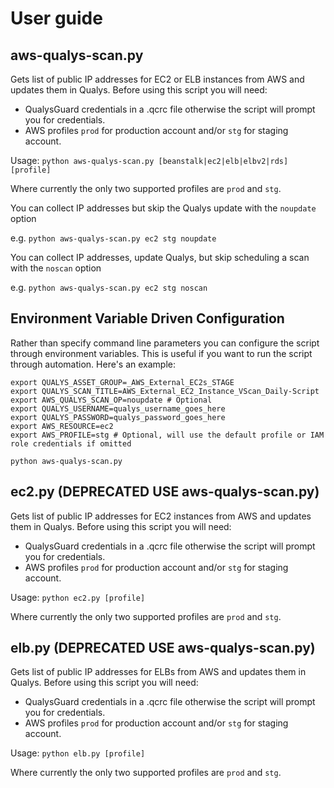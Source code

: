 
# User guide

## aws-qualys-scan.py
Gets list of public IP addresses for EC2 or ELB instances from AWS and updates them in Qualys.
Before using this script you will need:
* QualysGuard credentials in a .qcrc file otherwise the script will prompt you for credentials.
* AWS profiles `prod` for production account and/or `stg` for staging account.

Usage:
`python aws-qualys-scan.py [beanstalk|ec2|elb|elbv2|rds] [profile]`

Where currently the only two supported profiles are `prod` and `stg`.

You can collect IP addresses but skip the Qualys update with the `noupdate` option

e.g. `python aws-qualys-scan.py ec2 stg noupdate`

You can collect IP addresses, update Qualys, but skip scheduling a scan with the `noscan` option

e.g. `python aws-qualys-scan.py ec2 stg noscan`

## Environment Variable Driven Configuration
Rather than specify command line parameters you can configure the script through environment variables.
This is useful if you want to run the script through automation. Here's an example:
```
export QUALYS_ASSET_GROUP=_AWS_External_EC2s_STAGE
export QUALYS_SCAN_TITLE=AWS_External_EC2_Instance_VScan_Daily-Script
export AWS_QUALYS_SCAN_OP=noupdate # Optional
export QUALYS_USERNAME=qualys_username_goes_here
export QUALYS_PASSWORD=qualys_password_goes_here
export AWS_RESOURCE=ec2
export AWS_PROFILE=stg # Optional, will use the default profile or IAM role credentials if omitted

python aws-qualys-scan.py
```

## ec2.py (DEPRECATED USE aws-qualys-scan.py)
Gets list of public IP addresses for EC2 instances from AWS and updates them in Qualys.
Before using this script you will need:
* QualysGuard credentials in a .qcrc file otherwise the script will prompt you for credentials.
* AWS profiles `prod` for production account and/or `stg` for staging account.

Usage:
`python ec2.py [profile]`

Where currently the only two supported profiles are `prod` and `stg`.

## elb.py (DEPRECATED USE aws-qualys-scan.py)
Gets list of public IP addresses for ELBs from AWS and updates them in Qualys.
Before using this script you will need:
* QualysGuard credentials in a .qcrc file otherwise the script will prompt you for credentials.
* AWS profiles `prod` for production account and/or `stg` for staging account.

Usage:
`python elb.py [profile]`

Where currently the only two supported profiles are `prod` and `stg`.
